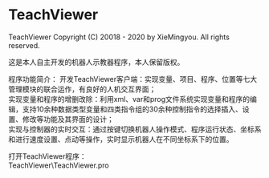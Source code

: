 # TeachViewer
TeachViewer
Copyright (C) 20018 - 2020 by XieMingyou. All rights reserved.

这是本人自主开发的机器人示教器程序，本人保留版权。

程序功能简介：  开发TeachViewer客户端：实现变量、项目、程序、位置等七大管理模块的联合运作，有良好的人机交互界面；  
实现变量和程序的增删改除：利用xml、var和prog文件系统实现变量和程序的编辑，支持10余种数据类型变量和四类指令组的30余种控制指令的选择插入、设置、修改等功能及其界面的设计；  
实现与控制器的实时交互：通过按键切换机器人操作模式、程序运行状态、坐标系和进行速度设置、点动等操作，实时显示机器人在不同坐标系下的位置。

打开TeachViewer程序：  
TeachViewer\TeachViewer.pro
